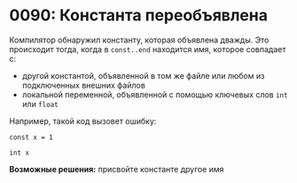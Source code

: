 # 0090: Константа переобъявлена

Компилятор обнаружил константу, которая объявлена дважды. Это происходит тогда, когда в `const..end` находится имя, которое совпадает с:

* другой константой, объявленной в том же файле или любом из подключенных внешних файлов
* локальной переменной, объявленной с помощью ключевых слов `int` или `float`&#x20;

Например, такой код вызовет ошибку:

```
const x = 1

int x
```

**Возможные решения:** присвойте константе другое имя
